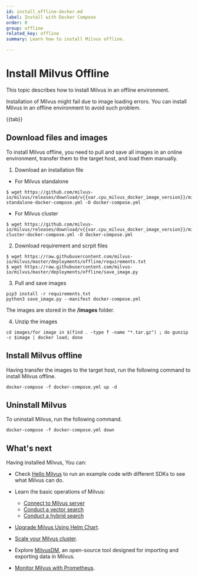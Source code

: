 ```yaml
---
id: install_offline-docker.md
label: Install with Docker Compose
order: 0
group: offline
related_key: offline
summary: Learn how to install Milvus offline.

---
```


# Install Milvus Offline

This topic describes how to install Milvus in an offline environment. 

Installation of Milvus might fail due to image loading errors. You can install Milvus in an offline environment to avoid such problem.

{{tab}}

## Download files and images

To install Milvus offline, you need to pull and save all images in an online environment, transfer them to the target host, and load them manually.

1. Download an installation file

- For Milvus standalone

```
$ wget https://github.com/milvus-io/milvus/releases/download/v{{var.cpu_milvus_docker_image_version}}/milvus-standalone-docker-compose.yml -O docker-compose.yml
```

- For Milvus cluster

```
$ wget https://github.com/milvus-io/milvus/releases/download/v{{var.cpu_milvus_docker_image_version}}/milvus-cluster-docker-compose.yml -O docker-compose.yml
```

2. Download requirement and scrpit files

```
$ wget https://raw.githubusercontent.com/milvus-io/milvus/master/deployments/offline/requirements.txt
$ wget https://raw.githubusercontent.com/milvus-io/milvus/master/deployments/offline/save_image.py
```

3. Pull and save images

```
pip3 install -r requirements.txt
python3 save_image.py --manifest docker-compose.yml
```

<div class="alert note">
  The images are stored in the <b>/images</b> folder.
  </div>

4. Unzip the images

```
cd images/for image in $(find . -type f -name "*.tar.gz") ; do gunzip -c $image | docker load; done
```

## Install Milvus offline

Having transfer the images to the target host, run the following command to install Milvus offline.

```
docker-compose -f docker-compose.yml up -d
```

## Uninstall Milvus

To uninstall Milvus, run the following command.

```
docker-compose -f docker-compose.yml down
```

## What's next

Having installed Milvus, You can:

- Check [Hello Milvus](example_code.md) to run an example code with different SDKs to see what Milvus can do.

- Learn the basic operations of Milvus:
  - [Connect to Milvus server](connect.md)
  - [Conduct a vector search](search.md)
  - [Conduct a hybrid search](hybridsearch.md)

- [Upgrade Milvus Using Helm Chart](upgrade.md).
- [Scale your Milvus cluster](scaleout.md).
- Explore [MilvusDM](migrate_overview.md), an open-source tool designed for importing and exporting data in Milvus.
- [Monitor Milvus with Prometheus](monitor.md).
